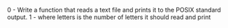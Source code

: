 0 - Write a function that reads a text file and prints it to the POSIX standard output.
1 - where letters is the number of letters it should read and print

